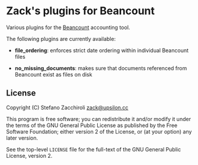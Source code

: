 Zack's plugins for Beancount
============================

Various plugins for the [Beancount](http://furius.ca/beancount/) accounting
tool.

The following plugins are currently available:

- **file_ordering**: enforces strict date ordering within individual Beancount
  files

- **no_missing_documents**: makes sure that documents referenced from Beancount
  exist as files on disk


License
-------

Copyright (C) Stefano Zacchiroli <zack@upsilon.cc>

This program is free software; you can redistribute it and/or modify it under
the terms of the GNU General Public License as published by the Free Software
Foundation; either version 2 of the License, or (at your option) any later
version.

See the top-level `LICENSE` file for the full-text of the GNU General Public
License, version 2.

